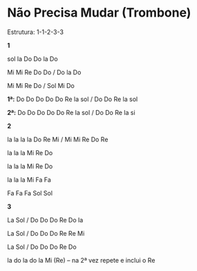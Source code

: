 # **Não Precisa Mudar (Trombone)**

Estrutura: 1-1-2-3-3

**1**

sol la Do Do la Do

Mi Mi Re Do Do / Do la Do

Mi Mi Re Do / Sol Mi Do

**1ª:** Do Do Do Do Do Re la sol / Do Do Re la sol

**2ª:** Do Do Do Do Do Re la sol / Do Do Re la si

**2**

la la la la Do Re Mi / Mi Mi Re Do Re

la la la Mi Re Do

la la la Mi Re Do

la la la Mi Fa Fa

Fa Fa Fa Sol Sol

**3**

La Sol / Do Do Do Re Do la

La Sol / Do Do Do Re Re Mi

La Sol / Do Do Do Re Do

la do la do la Mi (Re) – na 2ª vez repete e inclui o Re